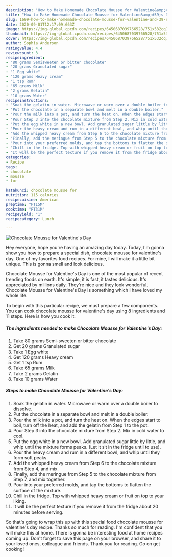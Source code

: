 ```yaml
---
description: "How to Make Homemade Chocolate Mousse for Valentine&amp;#39;s Day"
title: "How to Make Homemade Chocolate Mousse for Valentine&amp;#39;s Day"
slug: 1699-how-to-make-homemade-chocolate-mousse-for-valentine-and-39-s-day
date: 2020-09-01T12:17:09.663Z
image: https://img-global.cpcdn.com/recipes/6450687039766528/751x532cq70/chocolate-mousse-for-valentines-day-recipe-main-photo.jpg
thumbnail: https://img-global.cpcdn.com/recipes/6450687039766528/751x532cq70/chocolate-mousse-for-valentines-day-recipe-main-photo.jpg
cover: https://img-global.cpcdn.com/recipes/6450687039766528/751x532cq70/chocolate-mousse-for-valentines-day-recipe-main-photo.jpg
author: Sophia Anderson
ratingvalue: 4.4
reviewcount: 3
recipeingredient:
- "80 grams Semisweeten or bitter chocolate"
- "20 grams Granulated sugar"
- "1 Egg white"
- "120 grams Heavy cream"
- "1 tsp Rum"
- "65 grams Milk"
- "2 grams Gelatin"
- "10 grams Water"
recipeinstructions:
- "Soak the gelatin in water. Microwave or warm over a double boiler to dissolve."
- "Put the chocolate in a separate bowl and melt in a double boiler."
- "Pour the milk into a pot, and turn the heat on. When the edges start to boil, turn off the heat, and add the gelatin from Step 1 to the pot."
- "Pour Step 3 into the chocolate mixture from Step 2. Mix in cold water to cool."
- "Put the egg white in a new bowl. Add granulated sugar little by little, and whip until the mixture forms peaks. (Let it sit in the fridge until to use)."
- "Pour the heavy cream and rum in a different bowl, and whip until they form soft peaks."
- "Add the whipped heavy cream from Step 6 to the chocolate mixture from Step 4, and mix."
- "Finally, add the meringue from Step 5 to the chocolate mixture from Step 7, and mix together."
- "Pour into your preferred molds, and tap the bottoms to flatten the surface of the mixture."
- "Chill in the fridge. Top with whipped heavy cream or fruit on top to your liking."
- "It will be the perfect texture if you remove it from the fridge about 20 minutes before serving."
categories:
- Recipe
tags:
- chocolate
- mousse
- for

katakunci: chocolate mousse for 
nutrition: 115 calories
recipecuisine: American
preptime: "PT15M"
cooktime: "PT31M"
recipeyield: "1"
recipecategory: Lunch

---
```



![Chocolate Mousse for Valentine&#39;s Day](https://img-global.cpcdn.com/recipes/6450687039766528/751x532cq70/chocolate-mousse-for-valentines-day-recipe-main-photo.jpg)

Hey everyone, hope you're having an amazing day today. Today, I'm gonna show you how to prepare a special dish, chocolate mousse for valentine&#39;s day. One of my favorites food recipes. For mine, I will make it a little bit unique. This is gonna smell and look delicious.

Chocolate Mousse for Valentine&#39;s Day is one of the most popular of recent trending foods on earth. It's simple, it is fast, it tastes delicious. It's appreciated by millions daily. They're nice and they look wonderful. Chocolate Mousse for Valentine&#39;s Day is something which I have loved my whole life.




To begin with this particular recipe, we must prepare a few components. You can cook chocolate mousse for valentine&#39;s day using 8 ingredients and 11 steps. Here is how you cook it.

<!--inarticleads1-->

##### The ingredients needed to make Chocolate Mousse for Valentine&#39;s Day:

1. Take 80 grams Semi-sweeten or bitter chocolate
1. Get 20 grams Granulated sugar
1. Take 1 Egg white
1. Get 120 grams Heavy cream
1. Get 1 tsp Rum
1. Take 65 grams Milk
1. Take 2 grams Gelatin
1. Take 10 grams Water




<!--inarticleads2-->

##### Steps to make Chocolate Mousse for Valentine&#39;s Day:

1. Soak the gelatin in water. Microwave or warm over a double boiler to dissolve.
1. Put the chocolate in a separate bowl and melt in a double boiler.
1. Pour the milk into a pot, and turn the heat on. When the edges start to boil, turn off the heat, and add the gelatin from Step 1 to the pot.
1. Pour Step 3 into the chocolate mixture from Step 2. Mix in cold water to cool.
1. Put the egg white in a new bowl. Add granulated sugar little by little, and whip until the mixture forms peaks. (Let it sit in the fridge until to use).
1. Pour the heavy cream and rum in a different bowl, and whip until they form soft peaks.
1. Add the whipped heavy cream from Step 6 to the chocolate mixture from Step 4, and mix.
1. Finally, add the meringue from Step 5 to the chocolate mixture from Step 7, and mix together.
1. Pour into your preferred molds, and tap the bottoms to flatten the surface of the mixture.
1. Chill in the fridge. Top with whipped heavy cream or fruit on top to your liking.
1. It will be the perfect texture if you remove it from the fridge about 20 minutes before serving.




So that's going to wrap this up with this special food chocolate mousse for valentine&#39;s day recipe. Thanks so much for reading. I'm confident that you will make this at home. There is gonna be interesting food at home recipes coming up. Don't forget to save this page on your browser, and share it to your loved ones, colleague and friends. Thank you for reading. Go on get cooking!
